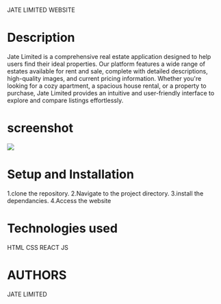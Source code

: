 JATE LIMITED WEBSITE

<h1>Description</h1>

<p>Jate Limited is a comprehensive real estate application designed to help users find their ideal properties. Our platform features a wide range of estates available for rent and sale, complete with detailed descriptions, high-quality images, and current pricing information. Whether you're looking for a cozy apartment, a spacious house rental, or a property to purchase, Jate Limited provides an intuitive and user-friendly interface to explore and compare listings effortlessly.</p>

<h1>screenshot</h1>
<img src="Screenshot from 2024-05-31 21-35-01.png"/>
<h1>Setup and Installation</h1>

1.clone the repository.
2.Navigate to the project directory.
3.install the dependancies.
4.Access the website

<h1>Technologies used</h1>
HTML
CSS
REACT JS

<h1>AUTHORS</h1>
 JATE LIMITED
